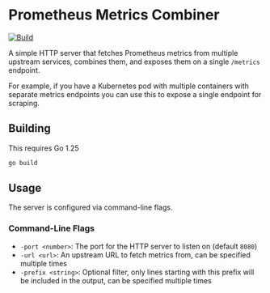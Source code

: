 # Prometheus Metrics Combiner
[![Build](https://github.com/manics/prometheus-metrics-combiner/actions/workflows/build.yml/badge.svg)](https://github.com/manics/prometheus-metrics-combiner/actions/workflows/build.yml)

A simple HTTP server that fetches Prometheus metrics from multiple upstream services, combines them, and exposes them on a single `/metrics` endpoint.

For example, if you have a Kubernetes pod with multiple containers with separate metrics endpoints you can use this to expose a single endpoint for scraping.

## Building

This requires Go 1.25

```bash
go build
```

## Usage

The server is configured via command-line flags.

### Command-Line Flags

- `-port <number>`: The port for the HTTP server to listen on (default `8080`)
- `-url <url>`: An upstream URL to fetch metrics from, can be specified multiple times
- `-prefix <string>`: Optional filter, only lines starting with this prefix will be included in the output, can be specified multiple times
